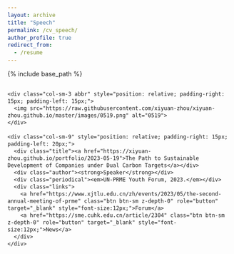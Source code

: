 ```yaml
---
layout: archive
title: "Speech"
permalink: /cv_speech/
author_profile: true
redirect_from:
  - /resume
---
```


{% include base_path %}

<style>
  /* 去除列表项的标号圆点 */
  li {
    list-style-type: none;
  }

  /* 添加列表项之间的上下间距 */
  li + li {
    margin-top: 2em; /* 两行的间距，你可以根据需要调整 */
  }
</style>


<li>
  <div class="pub-row" style="display: flex; align-items: center;">

    <div class="col-sm-3 abbr" style="position: relative; padding-right: 15px; padding-left: 15px;">
      <img src="https://raw.githubusercontent.com/xiyuan-zhou/xiyuan-zhou.github.io/master/images/0519.png" alt="0519">
    </div>

    <div class="col-sm-9" style="position: relative; padding-right: 15px; padding-left: 20px;">
      <div class="title"><a href="https://xiyuan-zhou.github.io/portfolio/2023-05-19">The Path to Sustainable Development of Companies under Dual Carbon Targets</a></div>
      <div class="author"><strong>Speaker</strong></div>
      <div class="periodical"><em>UN-PRME Youth Forum, 2023.</em></div>
      <div class="links">
        <a href="https://www.xjtlu.edu.cn/zh/events/2023/05/the-second-annual-meeting-of-prme" class="btn btn-sm z-depth-0" role="button" target="_blank" style="font-size:12px;">Forum</a>
        <a href="https://sme.cuhk.edu.cn/article/2304" class="btn btn-sm z-depth-0" role="button" target="_blank" style="font-size:12px;">News</a>
      </div>
    </div>
  </div>
</li>

